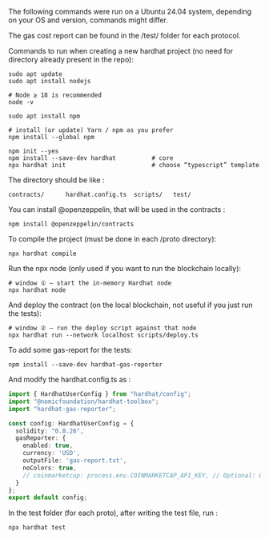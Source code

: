 The following commands were run on a Ubuntu 24.04 system, depending on your OS and version, commands might differ.

The gas cost report can be found in the /test/ folder for each protocol.

Commands to run when creating a new hardhat project (no need for directory already present in the repo):

```shell
sudo apt update
sudo apt install nodejs

# Node ≥ 18 is recommended
node -v

sudo apt install npm

# install (or update) Yarn / npm as you prefer
npm install --global npm

npm init --yes
npm install --save-dev hardhat          # core
npx hardhat init                        # choose “typescript” template
```

The directory should be like :

```shell
contracts/      hardhat.config.ts  scripts/   test/
```

You can install @openzeppelin, that will be used in the contracts :
```shell
npm install @openzeppelin/contracts
```

To compile the project (must be done in each /proto directory):
```shell
npx hardhat compile
```

Run the npx node (only used if you want to run the blockchain locally):
```shell
# window ① – start the in-memory Hardhat node
npx hardhat node
```
And deploy the contract (on the local blockchain, not useful if you just run the tests):
```shell
# window ② – run the deploy script against that node
npx hardhat run --network localhost scripts/deploy.ts
```

To add some gas-report for the tests:
```shell
npm install --save-dev hardhat-gas-reporter
```

And modify the hardhat.config.ts as :

```typescript
import { HardhatUserConfig } from "hardhat/config";
import "@nomicfoundation/hardhat-toolbox";
import "hardhat-gas-reporter";

const config: HardhatUserConfig = {
  solidity: "0.8.26",
  gasReporter: {
    enabled: true,
    currency: 'USD',
    outputFile: 'gas-report.txt',
    noColors: true,
    // coinmarketcap: process.env.COINMARKETCAP_API_KEY, // Optional: Get live gas prices
  }
};
export default config;
```

In the test folder (for each proto), after writing the test file, run :
```shell
npx hardhat test
```

